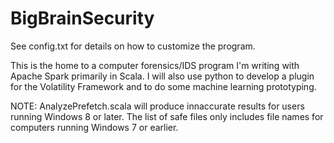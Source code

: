 # BigBrainSecurity
See config.txt for details on how to customize the program.

This is the home to a computer forensics/IDS program I'm writing with Apache Spark primarily in Scala. I will 
also use python to develop a plugin for the Volatility Framework and to do some machine learning
prototyping.

NOTE: AnalyzePrefetch.scala will produce innaccurate results for users running Windows 8 or later. The 
list of safe files only includes file names for computers running Windows 7 or earlier. 
